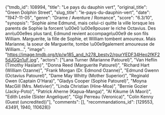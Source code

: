 {"tmdb_id": 108994, "title": "Le pays du dauphin vert", "original_title": "Green Dolphin Street", "slug_title": "le-pays-du-dauphin-vert", "date": "1947-11-05", "genre": "Drame / Aventure / Romance", "score": "6.3/10", "synopsis": "Sophie aime Edmund, mais celui-ci quitte la ville lorsque les parents de Sophie la forcent \u00e0 \u00e9pouser le riche Octavius. Des ann\u00e9es plus tard, Edmund revient accompagn\u00e9 de son fils William. Marguerite, la fille de Sophie, et William tombent amoureux. Mais Marianne, la soeur de Marguerite, tombe \u00e9galement amoureuse de William...", "image": "https://image.tmdb.org/t/p/w185_and_h278_bestv2/rpurYEDF34Heo2fKF25dJGQn1uF.jpg", "actors": ["Lana Turner (Marianne Patourel)", "Van Heflin (Timothy Haslam)", "Donna Reed (Marguerite Patourel)", "Richard Hart (William Ozanne)", "Frank Morgan (Dr. Edmond Ozanne)", "Edmund Gwenn (Octavius Patourel)", "Dame May Whitty (Mother Superior)", "Reginald Owen (Captain O'Hara)", "Gladys Cooper (Sophie Patourel)", "Moyna MacGill (Mrs. Metivier)", "Linda Christian (Hine-Moa)", "Bernie Gozier (Jacky-Poto)", "Patrick Aherne (Kapua-Manga)", "Al Kikume (A Maori)", "Edith Leslie (Sister Angelique)", "Gigi Perreau (Veronica)", "Colin Kenny (Guest (uncredited))"], "comments": [], "recommandations_id": [129553, 43491, 1940, 110628]}